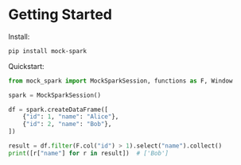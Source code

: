 # Getting Started

Install:

```bash
pip install mock-spark
```

Quickstart:

```python
from mock_spark import MockSparkSession, functions as F, Window

spark = MockSparkSession()

df = spark.createDataFrame([
    {"id": 1, "name": "Alice"},
    {"id": 2, "name": "Bob"},
])

result = df.filter(F.col("id") > 1).select("name").collect()
print([r["name"] for r in result])  # ['Bob']
```
